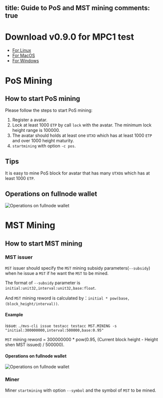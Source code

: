 title: Guide to PoS and MST mining 
comments: true
---

# Download v0.9.0 for MPC1 test
* [For Linux](https://s3-us-west-1.amazonaws.com/wallet.mvs.org/download/testnet/mvs-linux-x86_64-v0.9.0.tar.gz)  
* [For MacOS](https://s3-us-west-1.amazonaws.com/wallet.mvs.org/download/testnet/mvs-macOSX-x86_64-v0.9.0.pkg)  
* [For Windows](https://s3-us-west-1.amazonaws.com/wallet.mvs.org/download/testnet/mvs-win64-v0.9.0.exe)

# PoS Mining

## How to start PoS mining
Please follow the steps to start PoS mining:
1. Register a avatar.
2. Lock at least 1000 `ETP` by call `lock` with the avatar. The minimum lock height range is 100000.
3. The avatar should holds at least one `UTXO` which has at least 1000 `ETP` and over 1000 height maturity. 
4. `startmining` with option `-c pos`.

## Tips
It is easy to mine PoS block for avatar that has many `UTXO`s which has at least 1000 `ETP`.

## Operations on fullnode wallet 
![Operations on fullnode wallet](/images/mining/en/pos_mst_mining_overview.png)

# MST Mining

## How to start MST mining

### MST issuer
`MST` issuer should specify the `MST` mining subsidy parameters(`--subsidy`) when he issue a `MST` if he want the `MST` to be mined.

The format of `--subsidy` parameter is `initial:unit32,interval:unit32,base:float`. 

And `MST` mining reword is calculated by：`initial * pow(base, (block_height/interval))`.

#### Example
issue:
`./mvs-cli issue testacc testacc MST.MINING -s "initial:300000000,interval:500000,base:0.95"`

`MST` mining reword = 300000000 * pow(0.95, (Current block height - Height shen MST issued) / 500000).

#### Operations on fullnode wallet
![Operations on fullnode wallet ](/images/mining/en/mst_mining_create_asset.png)

### Miner
Miner `startmining` with option `--symbol` and the symbol of `MST` to be mined.
